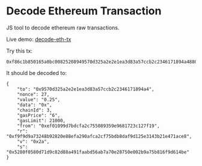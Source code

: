 # Decode Ethereum Transaction

JS tool to decode ethereum raw transactions.

Live demo: [decode-eth-tx](https://elxor.github.io/decode-eth-tx)

Try this tx:

```
0xf86c1b850165a0bc00825208949570d325a2e2e1ea3d83a57ccb2c2346171894a48803782dace9d90000802aa0f9f9d9a73248b92820e88efa290afca2cf75bdb8daf9d125e3143b21e471ace8a05280f0580d71d9c82d88a491faabd56ab7a70e28750e002b9a75b816f9d614be
```

It should be decoded to:

```
{
    "to": "0x9570d325a2e2e1ea3d83a57ccb2c2346171894a4",
    "nonce": 27,
    "value": "0.25",
    "data": "0x",
    "chainId": 3,
    "gasPrice": "6",
    "gasLimit": 21000,
    "from": "0xef01099d7bdcfa2c755089359e9681723c127f19",
    "r": "0xf9f9d9a73248b92820e88efa290afca2cf75bdb8daf9d125e3143b21e471ace8",
    "v": "0x2a",
    "s": "0x5280f0580d71d9c82d88a491faabd56ab7a70e28750e002b9a75b816f9d614be"
}
```